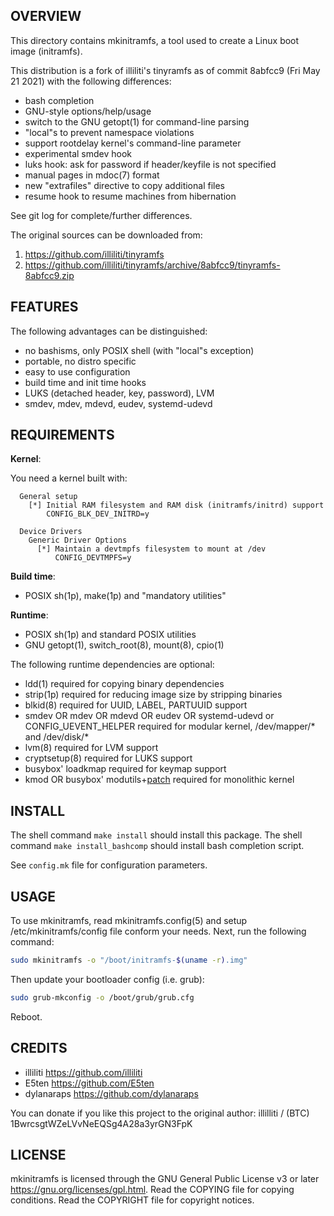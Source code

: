 OVERVIEW
--------
This directory contains mkinitramfs, a tool used to create a
Linux boot image (initramfs).

This distribution is a fork of illiliti's tinyramfs as of commit
8abfcc9 (Fri May 21 2021) with the following differences:
- bash completion
- GNU-style options/help/usage
- switch to the GNU getopt(1) for command-line parsing
- "local"s to prevent namespace violations
- support rootdelay kernel's command-line parameter
- experimental smdev hook
- luks hook: ask for password if header/keyfile is not specified
- manual pages in mdoc(7) format
- new "extrafiles" directive to copy additional files
- resume hook to resume machines from hibernation

See git log for complete/further differences.

The original sources can be downloaded from:
1. https://github.com/illiliti/tinyramfs
2. https://github.com/illiliti/tinyramfs/archive/8abfcc9/tinyramfs-8abfcc9.zip


FEATURES
--------
The following advantages can be distinguished:
- no bashisms, only POSIX shell (with "local"s exception)
- portable, no distro specific
- easy to use configuration
- build time and init time hooks
- LUKS (detached header, key, password), LVM
- smdev, mdev, mdevd, eudev, systemd-udevd


REQUIREMENTS
------------
**Kernel**:

You need a kernel built with:
```
  General setup
    [*] Initial RAM filesystem and RAM disk (initramfs/initrd) support
        CONFIG_BLK_DEV_INITRD=y

  Device Drivers
    Generic Driver Options
      [*] Maintain a devtmpfs filesystem to mount at /dev
          CONFIG_DEVTMPFS=y
```

**Build time**:
- POSIX sh(1p), make(1p) and "mandatory utilities"

**Runtime**:
- POSIX sh(1p) and standard POSIX utilities
- GNU getopt(1), switch_root(8), mount(8), cpio(1)

The following runtime dependencies are optional:

- ldd(1) required for copying binary dependencies
- strip(1p) required for reducing image size by stripping
  binaries
- blkid(8) required for UUID, LABEL, PARTUUID support
- smdev OR mdev OR mdevd OR eudev OR systemd-udevd or
  CONFIG_UEVENT_HELPER required for modular kernel,
  /dev/mapper/* and /dev/disk/*
- lvm(8) required for LVM support
- cryptsetup(8) required for LUKS support
- busybox' loadkmap required for keymap support
- kmod OR busybox' modutils+[patch][1] required for monolithic
  kernel

[1]: /patches/modprobe-kernel-version.patch


INSTALL
-------
The shell command `make install` should install this package.
The shell command `make install_bashcomp` should install bash
completion script.

See `config.mk` file for configuration parameters.


USAGE
-----
To use mkinitramfs, read mkinitramfs.config(5) and setup
/etc/mkinitramfs/config file conform your needs.  Next, run the
following command:

```sh
sudo mkinitramfs -o "/boot/initramfs-$(uname -r).img"
```

Then update your bootloader config (i.e. grub):

```sh
sudo grub-mkconfig -o /boot/grub/grub.cfg
```

Reboot.


CREDITS
-------
- illiliti    <https://github.com/illiliti>
- E5ten       <https://github.com/E5ten>
- dylanaraps  <https://github.com/dylanaraps>

You can donate if you like this project to the original author:
illilliti / (BTC) 1BwrcsgtWZeLVvNeEQSg4A28a3yrGN3FpK


LICENSE
-------
mkinitramfs is licensed through the GNU General Public License
v3 or later <https://gnu.org/licenses/gpl.html>.
Read the COPYING file for copying conditions.
Read the COPYRIGHT file for copyright notices.
